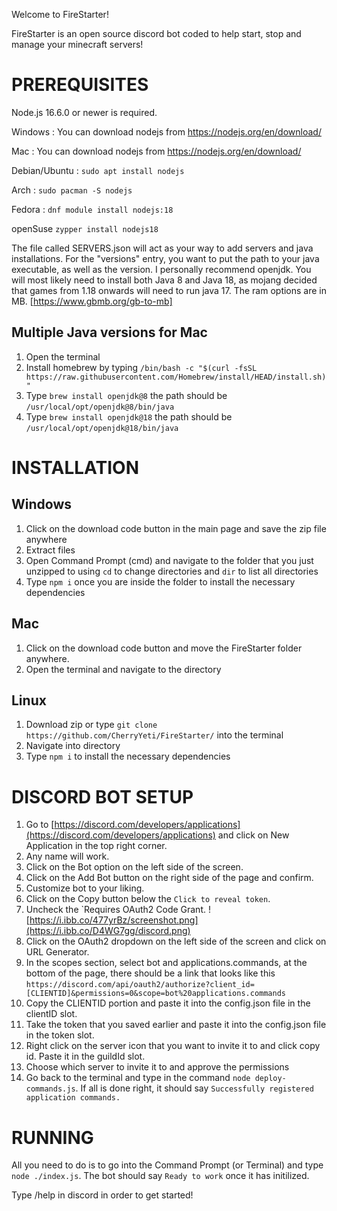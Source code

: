 Welcome to FireStarter!

FireStarter is an open source discord bot coded to help start, stop and manage your minecraft servers!

# PREREQUISITES
Node.js 16.6.0 or newer is required.

Windows :  You can download nodejs from https://nodejs.org/en/download/

Mac : You can download nodejs from https://nodejs.org/en/download/

Debian/Ubuntu : `sudo apt install nodejs`

Arch : `sudo pacman -S nodejs`

Fedora : `dnf module install nodejs:18`

openSuse `zypper install nodejs18`


The file called SERVERS.json will act as your way to add servers and java installations.
For the "versions" entry, you want to put the path to your java executable, as well as the version. I personally recommend openjdk.
You will most likely need to install both Java 8 and Java 18, as mojang decided that games from 1.18 onwards will need to run java 17.
The ram options are in MB. [https://www.gbmb.org/gb-to-mb]

## Multiple Java versions for Mac
1. Open the terminal
2. Install homebrew by typing `/bin/bash -c "$(curl -fsSL https://raw.githubusercontent.com/Homebrew/install/HEAD/install.sh)"`
3. Type `brew install openjdk@8` the path should be `/usr/local/opt/openjdk@8/bin/java`
3. Type `brew install openjdk@18` the path should be `/usr/local/opt/openjdk@18/bin/java`


# INSTALLATION
## Windows
1. Click on the download code button in the main page and save the zip file anywhere
2. Extract files
3. Open Command Prompt (cmd) and navigate to the folder that you just unzipped to using `cd` to change directories and `dir` to list all directories 
4. Type `npm i` once you are inside the folder to install the necessary dependencies

## Mac
1. Click on the download code button and move the FireStarter folder anywhere.
2. Open the terminal and navigate to the directory

## Linux
1. Download zip or type `git clone https://github.com/CherryYeti/FireStarter/` into the terminal
2. Navigate into directory
3. Type `npm i` to install the necessary dependencies


# DISCORD BOT SETUP

1. Go to [https://discord.com/developers/applications](https://discord.com/developers/applications) and click on New Application in the top right corner.
2. Any name will work.
3. Click on the Bot option on the left side of the screen.
4. Click on the Add Bot button on the right side of the page and confirm.
5. Customize bot to your liking.
6. Click on the Copy button below the `Click to reveal token`.
7. Uncheck the `Requires OAuth2 Code Grant.
![https://i.ibb.co/477yrBz/screenshot.png](https://i.ibb.co/D4WG7gg/discord.png)
8. Click on the OAuth2 dropdown on the left side of the screen and click on URL Generator.
9. In the scopes section, select bot and applications.commands, at the bottom of the page, there should be a link that looks like this
`https://discord.com/api/oauth2/authorize?client_id=[CLIENTID]&permissions=0&scope=bot%20applications.commands`
10. Copy the CLIENTID portion and paste it into the config.json file in the clientID slot.
10. Take the token that you saved earlier and paste it into the config.json file in the token slot.
11. Right click on the server icon that you want to invite it to and click copy id. Paste it in the guildId slot.
12. Choose which server to invite it to and approve the permissions 
13. Go back to the terminal and type in the command `node deploy-commands.js`. If all is done right, it should say `Successfully registered application commands.`



# RUNNING
All you need to do is to go into the Command Prompt (or Terminal) and type `node ./index.js`. The bot should say `Ready to work` once it has initilized.

Type /help in discord in order to get started!
